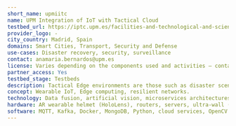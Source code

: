 ```yaml
---
short_name: upmiitc
name: UPM Integration of IoT with Tactical Cloud
testbed_url: https://iptc.upm.es/facilities-and-technological-and-scientific-services
provider_logo: -
city_country: Madrid, Spain
domains: Smart Cities, Transport, Security and Defense
use-cases: Disaster recovery, security, surveillance
contact: anamaria.bernardos@upm.es
license: Varies depending on the components used and activities – contact for more information.
partner_access: Yes
testbed_stage: Testbeds
description: Tactical Edge environments are those such as disaster scenarios or battlefields in which professionals (e.g., emergency first-responders, firemen or soldiers) usually have limited computing and communication resources, while having to deal with situations that evolve rapidly and unpredictably and high level of stress and need for risk control. The more and more, professionals are equipped with wearable IoT systems, both for self-control, situation assessment and information retrieval. There is a need for virtualizing resources and embedded them in specific tactical architectures that cannot be configured as a standard-cloud centralized service, but on edge and in a distributed manner. In this demonstration, hierarchical data processing for a defense use case: the soldier wears a smart helmet connected to a tactical cloud architecture, that enables to receive data from external sensors (embedded in drone platforms, vehicles, etc.) in a communications environment that is continuously modified. A prototype of the installation is built for the European Defense Agency, but multiple applications for Law Enforcement Agencies and other partners are feasible.
concept: Wearable IoT, Edge computing, resilient networks. 
technology: Data fusion, artificial vision, microservices architectures, IoT
hardware: AR wearable helmet (HoloLens), routers, servers, ultra-wall (3x3 screens), wearable stress sensors, mobile devices.
software: MQTT, Kafka, Docker, MongoDB, Python, cloud services, OpenCV.
---
```



